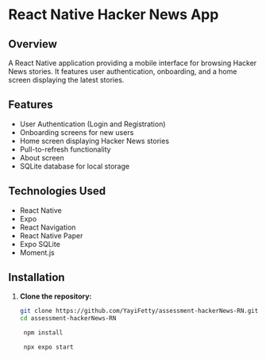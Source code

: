 # React Native Hacker News App

## Overview
A React Native application providing a mobile interface for browsing Hacker News stories. It features user authentication, onboarding, and a home screen displaying the latest stories.

## Features
- User Authentication (Login and Registration)
- Onboarding screens for new users
- Home screen displaying Hacker News stories
- Pull-to-refresh functionality
- About screen
- SQLite database for local storage

## Technologies Used
- React Native
- Expo
- React Navigation
- React Native Paper
- Expo SQLite
- Moment.js

## Installation

1. **Clone the repository:**
   ```bash
   git clone https://github.com/YayiFetty/assessment-hackerNews-RN.git
   cd assessment-hackerNews-RN

    npm install

    npx expo start 